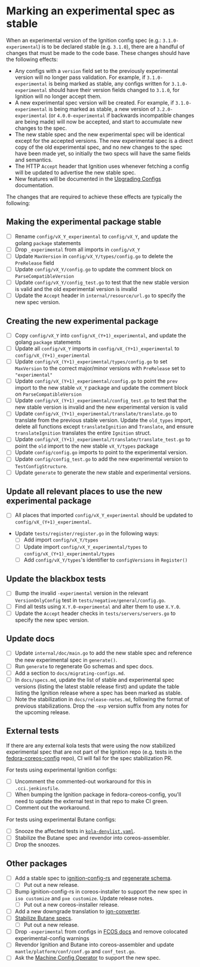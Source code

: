 # Marking an experimental spec as stable

When an experimental version of the Ignition config spec (e.g.: `3.1.0-experimental`) is to be declared stable (e.g. `3.1.0`), there are a handful of changes that must be made to the code base. These changes should have the following effects:

- Any configs with a `version` field set to the previously experimental version will no longer pass validation. For example, if `3.1.0-experimental` is being marked as stable, any configs written for `3.1.0-experimental` should have their version fields changed to `3.1.0`, for Ignition will no longer accept them.
- A new experimental spec version will be created. For example, if `3.1.0-experimental` is being marked as stable, a new version of `3.2.0-experimental` (or `4.0.0-experimental` if backwards incompatible changes are being made) will now be accepted, and start to accumulate new changes to the spec.
- The new stable spec and the new experimental spec will be identical except for the accepted versions. The new experimental spec is a direct copy of the old experimental spec, and no new changes to the spec have been made yet, so initially the two specs will have the same fields and semantics.
- The HTTP `Accept` header that Ignition uses whenever fetching a config will be updated to advertise the new stable spec.
- New features will be documented in the [Upgrading Configs](migrating-configs.md) documentation.

The changes that are required to achieve these effects are typically the following:

## Making the experimental package stable

- [ ] Rename `config/vX_Y_experimental` to `config/vX_Y`, and update the golang `package` statements
- [ ] Drop `_experimental` from all imports in `config/vX_Y`
- [ ] Update `MaxVersion` in `config/vX_Y/types/config.go` to delete the `PreRelease` field
- [ ] Update `config/vX_Y/config.go` to update the comment block on `ParseCompatibleVersion`
- [ ] Update `config/vX_Y/config_test.go` to test that the new stable version is valid and the old experimental version is invalid
- [ ] Update the `Accept` header in `internal/resource/url.go` to specify the new spec version.

## Creating the new experimental package

- [ ] Copy `config/vX_Y` into `config/vX_(Y+1)_experimental`, and update the golang `package` statements
- [ ] Update all `config/vX_Y` imports in `config/vX_(Y+1)_experimental` to `config/vX_(Y+1)_experimental`
- [ ] Update `config/vX_(Y+1)_experimental/types/config.go` to set `MaxVersion` to the correct major/minor versions with `PreRelease` set to `"experimental"`
- [ ] Update `config/vX_(Y+1)_experimental/config.go` to point the `prev` import to the new stable `vX_Y` package and update the comment block on `ParseCompatibleVersion`
- [ ] Update `config/vX_(Y+1)_experimental/config_test.go` to test that the new stable version is invalid and the new experimental version is valid
- [ ] Update `config/vX_(Y+1)_experimental/translate/translate.go` to translate from the previous stable version.  Update the `old_types` import, delete all functions except `translateIgnition` and `Translate`, and ensure `translateIgnition` translates the entire `Ignition` struct.
- [ ] Update `config/vX_(Y+1)_experimental/translate/translate_test.go` to point the `old` import to the new stable `vX_Y/types` package
- [ ] Update `config/config.go` imports to point to the experimental version.
- [ ] Update `config/config_test.go` to add the new experimental version to `TestConfigStructure`.
- [ ] Update `generate` to generate the new stable and experimental versions.

## Update all relevant places to use the new experimental package

- [ ] All places that imported `config/vX_Y_experimental` should be updated to `config/vX_(Y+1)_experimental`.
- Update `tests/register/register.go` in the following ways:
  - [ ] Add import `config/vX_Y/types`
  - [ ] Update import `config/vX_Y_experimental/types` to `config/vX_(Y+1)_experimental/types`
  - [ ] Add `config/vX_Y/types`'s identifier to `configVersions` in `Register()`

## Update the blackbox tests

- [ ] Bump the invalid `-experimental` version in the relevant `VersionOnlyConfig` test in `tests/negative/general/config.go`.
- [ ] Find all tests using `X.Y.0-experimental` and alter them to use `X.Y.0`.
- [ ] Update the `Accept` header checks in `tests/servers/servers.go` to specify the new spec version.

## Update docs

- [ ] Update `internal/doc/main.go` to add the new stable spec and reference the new experimental spec in `generate()`.
- [ ] Run `generate` to regenerate Go schemas and spec docs.
- [ ] Add a section to `docs/migrating-configs.md`.
- [ ] In `docs/specs.md`, update the list of stable and experimental spec versions (listing the latest stable release first) and update the table listing the Ignition release where a spec has been marked as stable.
- [ ] Note the stabilization in `docs/release-notes.md`, following the format of previous stabilizations. Drop the `-exp` version suffix from any notes for the upcoming release.

## External tests

If there are any external kola tests that were using the now stabilized experimental spec that are not part of the Ignition repo (e.g. tests in the [fedora-coreos-config](https://github.com/coreos/fedora-coreos-config/tree/testing-devel/tests/kola) repo), CI will fail for the spec stabilization PR.

For tests using experimental Ignition configs:

- [ ] Uncomment the commented-out workaround for this in `.cci.jenkinsfile`.
- [ ] When bumping the Ignition package in fedora-coreos-config, you'll need to update the external test in that repo to make CI green.
- [ ] Comment out the workaround.

For tests using experimental Butane configs:

- [ ] Snooze the affected tests in [`kola-denylist.yaml`](https://github.com/coreos/fedora-coreos-config/blob/testing-devel/kola-denylist.yaml).
- [ ] Stabilize the Butane spec and revendor into coreos-assembler.
- [ ] Drop the snoozes.

## Other packages

- [ ] Add a stable spec to [ignition-config-rs](https://github.com/coreos/ignition-config-rs) and [regenerate schema](https://github.com/coreos/ignition-config-rs/blob/main/docs/development.md#regenerating-schemars).
  - [ ] Put out a new release.
- [ ] Bump ignition-config-rs in coreos-installer to support the new spec in `iso customize` and `pxe customize`. Update release notes.
  - [ ] Put out a new coreos-installer release.
- [ ] Add a new downgrade translation to [ign-converter](https://github.com/coreos/ign-converter/).
- [ ] [Stabilize Butane specs](https://coreos.github.io/butane/development/#bumping-spec-versions).
  - [ ] Put out a new release.
- [ ] Drop `-experimental` from configs in [FCOS docs](https://github.com/coreos/fedora-coreos-docs/) and remove colocated experimental-config warnings
- [ ] Revendor Ignition and Butane into coreos-assembler and update `mantle/platform/conf/conf.go` and `conf_test.go`.
- [ ] Ask the [Machine Config Operator](https://github.com/openshift/machine-config-operator/) to support the new spec.
